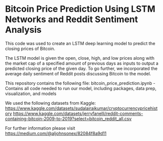 # Bitcoin Price Prediction Using LSTM Networks and Reddit Sentiment Analysis
This code was used to create an LSTM deep learning model to predict the closing prices of Bitcoin. 

The LSTM model is given the open, close, high, and low prices along with the market cap of a specified amount of previous days as inputs to output a predicted closing price of the given day. To go further, we incorporated the average daily sentiment of Reddit posts discussing Bitcoin to the model.

This repository contains the following file:
bitcoin_price_prediction.ipynb - Contains all code needed to run our model, including packages, data prep, visualization, and models

We used the following datasets from Kaggle:
https://www.kaggle.com/datasets/sudalairajkumar/cryptocurrencypricehistory
https://www.kaggle.com/datasets/jerryfanelli/reddit-comments-containing-bitcoin-2009-to-2019?select=bitcoin_reddit_all.csv

For further information please visit https://medium.com/@aljohnsonex/82084f8a9d11
